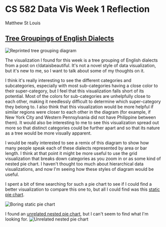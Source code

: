 # CS 582 Data Vis Week 1 Reflection
Matthew St Louis

## [Tree Groupings of English Dialects](https://www.reddit.com/r/dataisbeautiful/comments/ladxfx/tree_grouping_of_english_dialects_oc/)

![Reprinted tree grouping diagram](https://preview.redd.it/idjn8uk0jxe61.png?width=960&crop=smart&auto=webp&s=c2b8555ee3dbc485abaf88b16d328077f97ee4ab)

The visualization I found for this week is a tree grouping of English dialects from a post on r/dataisbeautiful. It's not a novel style of data visualization, but it's new to me, so I want to talk about some of my thoughts on it.

I think it's really interesting to see the different categories and subcategories, especially with most sub-categories having a close color to their super-category, but I feel that this visualization falls short of its potential. Most of the colors for sub-categories are unhelpfully close to each other, making it needlessly difficult to determine which super-category they belong to. I also think that this visualization would be more helpful if similar regions were closer to each other in the diagram (for example, if New York City and Western Pennsylvania did not have Philippine between them). It would also be interesting to me to see this visualization spread out more so that distinct categories could be further apart and so that its nature as a tree would be more visually apparent.

I would be really interested to see a remix of this diagram to show how many people speak each of these dialects represented by area or bar length. I think at that point it might be more useful to use the grid visualization that breaks down categories as you zoom in or as some kind of nested pie chart. I haven't thought too much about hierarchical data visualizations, and now I'm seeing how these styles of diagram would be useful.

I spent a bit of time searching for such a pie chart to see if I could find a better visualization to compare this one to, but all I could find was this [static pie chart](https://www.conceptdraw.com/examples/chart-pie-png).

![Boring static pie chart](https://conceptdraw.com/a410c4/p1/preview/640/pict--pie-chart-english-dialects)

I found an [unrelated nested pie chart](https://www.displayr.com/why-pie-charts-are-better-than-bar-charts/), but I can't seem to find what I'm looking for.
![Unrelated nested pie chart](https://www.displayr.com/wp-content/uploads/2017/03/nested-pie-chart.png)